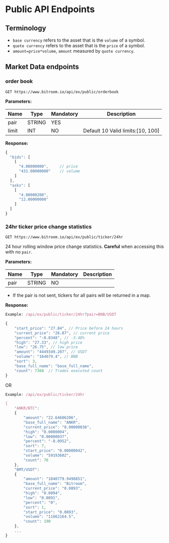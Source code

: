 # Public API Endpoints
## Terminology
* `base currency` refers to the asset that is the `volume` of a symbol.
* `quote currency` refers to the asset that is the `price` of a symbol.
* `amount=price*volume`, `amount` measured by `quote currency`.

## Market Data endpoints
### order book
```
GET https://www.bitroom.io/api/ex/public/orderbook
```

**Parameters:**

Name | Type | Mandatory | Description
------------ | ------------ | ------------ | ------------
pair | STRING | YES |
limit | INT | NO | Default 10 Valid limits:[10, 100]

**Response:**
```javascript
{
  "bids": [
    [
      "4.00000000",     // price
      "431.00000000"    // volume
    ]
  ],
  "asks": [
    [
      "4.00000200",
      "12.00000000"
    ]
  ]
}
```

### 24hr ticker price change statistics
```
GET https://www.bitroom.io/api/ex/public/ticker/24hr
```
24 hour rolling window price change statistics. **Careful** when accessing this with no `pair`.

**Parameters:**

Name | Type | Mandatory | Description
------------ | ------------ | ------------ | ------------
pair | STRING | NO |

* If the pair is not sent, tickers for all pairs will be returned in a map.

**Response:**
```javascript
Example: /api/ex/public/ticker/24hr?pair=BNB/USDT

{
    "start_price": "27.84", // Price before 24 hours
    "current_price": "26.87", // current price
    "percent": "-0.0348", // -3.48%
    "high": "27.33", // high price
    "low": "26.75", // low price
    "amount": "4449349.207", // USDT
    "volume": "164679.4", // BNB
    "sort": 3,
    "base_full_name": "base_full_name",
    "count": 7368  // Trades executed count
}
```
OR
```javascript
Example: /api/ex/public/ticker/24hr

{
    "ANKR/BTC": 
    {
        "amount": "22.64606206",
        "base_full_name": "ANKR",
        "current_price": "0.00000038",
        "high": "0.0000004",
        "low": "0.00000037",
        "percent": "-0.0952",
        "sort": 7,
        "start_price": "0.00000042",
        "volume": "59193602",
        "count": 76
    },
    "BMT/USDT": 
    {
        "amount": "1040779.9498851",
        "base_full_name": "Bitroom",
        "current_price": "0.0893",
        "high": "0.0894",
        "low": "0.0891",
        "percent": "0",
        "sort": 1,
        "start_price": "0.0893",
        "volume": "11662164.5",
        "count": 190
    },
    ...
}
```